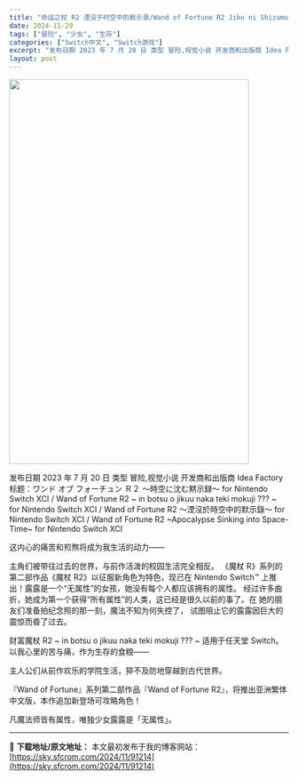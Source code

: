 ```yaml
---
title: "命运之杖 R2 湮没于时空中的默示录/Wand of Fortune R2 Jiku ni Shizumu Mokushiroku for Nintendo Switch XCI (JP,AS=v1.0.0)中日文"
date: 2024-11-29
tags: ["冒险", "少女", "生存"]
categories: ["Switch中文", "Switch游戏"]
excerpt: "发布日期 2023 年 7 月 20 日 类型 冒险,视觉小说 开发商和出版商 Idea Factory 标题：ワンド オブ フォーチュン Ｒ２ ～時空に沈む黙示録～ for Nintendo Switch XCI / Wand of Fortune R2 ~ in botsu o jikuu na&hellip;"
layout: post
---
```


<img class="aligncenter size-full wp-image-91215" src="https://sky.sfcrom.com/wp-content/uploads/2024/11/2024112908165093.webp" alt="" width="432" height="692" />

发布日期 2023 年 7 月 20 日
类型 冒险,视觉小说
开发商和出版商 Idea Factory
标题：ワンド オブ フォーチュン Ｒ２ ～時空に沈む黙示録～ for Nintendo Switch XCI / Wand of Fortune R2 ~ in botsu o jikuu naka teki mokuji ??? ~ for Nintendo Switch XCI / Wand of Fortune R2 ～湮沒於時空中的默示錄～ for Nintendo Switch XCI / Wand of Fortune R2 ~Apocalypse Sinking into Space-Time~ for Nintendo Switch XCI

这内心的痛苦和煎熬将成为我生活的动力――

主角们被带往过去的世界，与前作活泼的校园生活完全相反。
《魔杖 R》系列的第二部作品《魔杖 R2》以征服新角色为特色，现已在 Nintendo Switch™ 上推出！露露是一个“无属性”的女孩，她没有每个人都应该拥有的属性。
经过许多曲折，她成为第一个获得“所有属性”的人类，这已经是很久以前的事了。在
她的朋友们准备拍纪念照的那一刻，魔法不知为何失控了，
试图阻止它的露露因巨大的震惊而昏了过去。

财富魔杖 R2 ~ in botsu o jikuu naka teki mokuji ??? ~ 适用于任天堂 Switch。 以我心里的苦与痛，作为生存的食粮——

主人公们从前作欢乐的学院生活，猝不及防地穿越到古代世界。

『Wand of Fortune』系列第二部作品『Wand of Fortune R2』，将推出亚洲繁体中文版，本作追加新登场可攻略角色！

凡魔法师皆有属性，唯独少女露露是「无属性」。

---
📖 **下载地址/原文地址：** 本文最初发布于我的博客网站：[https://sky.sfcrom.com/2024/11/91214](https://sky.sfcrom.com/2024/11/91214)
